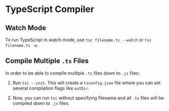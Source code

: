 # TypeScript Compiler

## Watch Mode

To run TypeScript in watch mode, use `tsc filename.ts --watch` or `tsc filename.ts -w`.

## Compile Multiple `.ts` Files

In order to be able to compile multiple `.ts` files down to `.js` files:

1. Run `tsc --init`. This will create a `tsconfig.json` file where you can set several compilation flags like `outDir`.

2. Now, you can run `tsc` without specifying filename and all `.ts` files will be compiled down to `.js` files.
